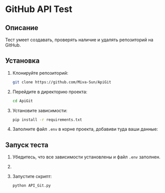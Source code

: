 # GitHub API Test

## Описание
Тест умеет создавать, проверять наличие и удалять репозиторий на GitHub.

## Установка

1. Клонируйте репозиторий:

    ```bash
    git clone https://github.com/Miva-Sun/ApiGit
    ```

2. Перейдите в директорию проекта:

    ```bash
    cd ApiGit
    ```

3. Установите зависимости:

    ```bash
    pip install -r requirements.txt
    ```

4. Заполните файл `.env` в корне проекта, добавиви туда ваши данные:


## Запуск теста

1. Убедитесь, что все зависимости установлены и файл `.env` заполнен.
2. 
2. Запустите скрипт:

    ```bash
    python API_Git.py
    ```

